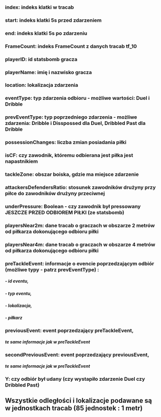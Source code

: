 ### **index**: indeks klatki w tracab
### **start**: indeks klatki 5s przed zdarzeniem
### **end**: indeks klatki 5s po zdarzeniu
### **FrameCount**: indeks FrameCount z danych tracab tf_10
### **playerID**: id statsbomb gracza
### **playerName**: imię i nazwisko gracza
### **location**: lokalizacja zdarzenia
### **eventType**: typ zdarzenia odbioru - możliwe wartości: Duel i Dribble
### **prevEventType**: typ poprzedniego zdarzenia - możliwe zdarzenia: Dribble i Disspossed dla Duel, Dribbled Past dla Dribble
### **possessionChanges**: liczba zmian posiadania piłki
### **isCF**: czy zawodnik, któremu odbierana jest piłka jest napastnikiem
### **tackleZone**: obszar boiska, gdzie ma miejsce zdarzenie
### **attackersDefendersRatio**: stosunek zawodników drużyny przy piłce do zawodników drużyny przeciwnej
### **underPressure**: Boolean - czy zawodnik był pressowany JESZCZE PRZED ODBIOREM PIŁKI (ze statsbomb)
### **playersNear2m**: dane tracab o graczach w obszarze 2 metrów od piłkarza dokonującego odbioru piłki
### **playersNear4m**: dane tracab o graczach w obszarze 4 metrów od piłkarza dokonującego odbioru piłki
### **preTackleEvent**: informacje o evencie poprzedzającym odbiór (możliwe typy - patrz prevEventType) :
##### - id eventu,
##### - typ eventu, 
##### - lokalizacja, 
##### - piłkarz
### **previousEvent**: event poprzedzający preTackleEvent,
##### te same informacje jak w preTackleEvent
### **secondPreviousEvent**: event poprzedzający previousEvent,
##### te same informacje jak w preTackleEvent
### **Y**: czy odbiór był udany (czy wystapiło zdarzenie Duel czy Dribbled Past)

## Wszystkie odległości i lokalizacje podawane są w jednostkach tracab (85 jednostek : 1 metr)




